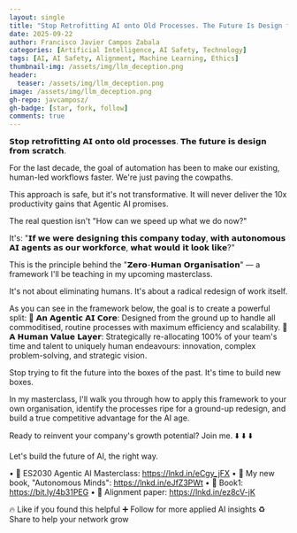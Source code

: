 ```yaml
---
layout: single
title: "Stop Retrofitting AI onto Old Processes. The Future Is Design from Scratch."
date: 2025-09-22
author: Francisco Javier Campos Zabala
categories: [Artificial Intelligence, AI Safety, Technology]
tags: [AI, AI Safety, Alignment, Machine Learning, Ethics]
thumbnail-img: /assets/img/llm_deception.png
header:
  teaser: /assets/img/llm_deception.png
image: /assets/img/llm_deception.png
gh-repo: javcamposz/
gh-badge: [star, fork, follow]
comments: true
---
```


𝗦𝘁𝗼𝗽 𝗿𝗲𝘁𝗿𝗼𝗳𝗶𝘁𝘁𝗶𝗻𝗴 𝗔𝗜 𝗼𝗻𝘁𝗼 𝗼𝗹𝗱 𝗽𝗿𝗼𝗰𝗲𝘀𝘀𝗲𝘀. 𝗧𝗵𝗲 𝗳𝘂𝘁𝘂𝗿𝗲 𝗶𝘀 𝗱𝗲𝘀𝗶𝗴𝗻 𝗳𝗿𝗼𝗺 𝘀𝗰𝗿𝗮𝘁𝗰𝗵.

For the last decade, the goal of automation has been to make our existing, human-led workflows faster. We're just paving the cowpaths.

This approach is safe, but it's not transformative. It will never deliver the 10x productivity gains that Agentic AI promises.

The real question isn't "How can we speed up what we do now?"

It's: "𝗜𝗳 𝘄𝗲 𝘄𝗲𝗿𝗲 𝗱𝗲𝘀𝗶𝗴𝗻𝗶𝗻𝗴 𝘁𝗵𝗶𝘀 𝗰𝗼𝗺𝗽𝗮𝗻𝘆 𝘁𝗼𝗱𝗮𝘆, 𝘄𝗶𝘁𝗵 𝗮𝘂𝘁𝗼𝗻𝗼𝗺𝗼𝘂𝘀 𝗔𝗜 𝗮𝗴𝗲𝗻𝘁𝘀 𝗮𝘀 𝗼𝘂𝗿 𝘄𝗼𝗿𝗸𝗳𝗼𝗿𝗰𝗲, 𝘄𝗵𝗮𝘁 𝘄𝗼𝘂𝗹𝗱 𝗶𝘁 𝗹𝗼𝗼𝗸 𝗹𝗶𝗸𝗲?"

This is the principle behind the "𝗭𝗲𝗿𝗼-𝗛𝘂𝗺𝗮𝗻 𝗢𝗿𝗴𝗮𝗻𝗶𝘀𝗮𝘁𝗶𝗼𝗻" — a framework I'll be teaching in my upcoming masterclass.

It's not about eliminating humans. It's about a radical redesign of work itself.

As you can see in the framework below, the goal is to create a powerful split:
🤖 𝗔𝗻 𝗔𝗴𝗲𝗻𝘁𝗶𝗰 𝗔𝗜 𝗖𝗼𝗿𝗲: Designed from the ground up to handle all commoditised, routine processes with maximum efficiency and scalability.
🧠 𝗔 𝗛𝘂𝗺𝗮𝗻 𝗩𝗮𝗹𝘂𝗲 𝗟𝗮𝘆𝗲𝗿: Strategically re-allocating 100% of your team's time and talent to uniquely human endeavours: innovation, complex problem-solving, and strategic vision.

Stop trying to fit the future into the boxes of the past. It's time to build new boxes.

In my masterclass, I'll walk you through how to apply this framework to your own organisation, identify the processes ripe for a ground-up redesign, and build a true competitive advantage for the AI age.

Ready to reinvent your company's growth potential? Join me. ⬇️ ⬇️ ⬇️ 

Let's build the future of AI, the right way.


• 🔗 ES2030 Agentic AI Masterclass: https://lnkd.in/eCgy_jFX
• 🔗 My new book, "Autonomous Minds": https://lnkd.in/eJfZ3PWt
• 🔗 Book1: https://bit.ly/4b31PEG
• 🔗 Alignment paper: https://lnkd.in/ez8cV-jK

🔥 Like if you found this helpful
➕ Follow for more applied AI insights
♻️ Share to help your network grow
